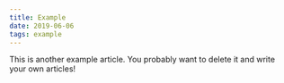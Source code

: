 ```yaml
---
title: Example
date: 2019-06-06
tags: example
---
```


This is another example article. You probably want to delete it and write your own articles!
